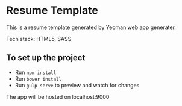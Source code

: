 # Resume Template
This is a resume template generated by Yeoman web app generater.

Tech stack: HTML5, SASS

## To set up the project
* Run `npm install`
* Run `bower install`
* Run `gulp serve` to preview and watch for changes

The app will be hosted on localhost:9000
